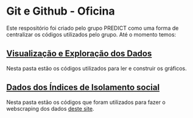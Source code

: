 # Git e Github - Oficina

Este respositório foi criado pelo grupo PREDICT como uma forma de centralizar os códigos utilizados pelo grupo. Até o momento temos:

## [Visualização e Exploração dos Dados](ved)
Nesta pasta estão os códigos utilizados para ler e construir os gráficos.

## [Dados dos Índices de Isolamento social](indices-isolamento)
Nesta pasta estão os códigos que foram utilizados para fazer o webscraping dos dados [deste site](https://public.tableau.com/views/MKTScoredeisolamentosocial/VisoGeral?%3Aembed=y&%3AshowVizHome=no&%3Adisplay_count=y&%3Adisplay_static_image=y).
